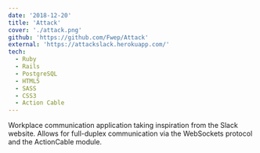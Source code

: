 ```yaml
---
date: '2018-12-20'
title: 'Attack'
cover: './attack.png'
github: 'https://github.com/Fwep/Attack'
external: 'https://attackslack.herokuapp.com/'
tech:
  - Ruby
  - Rails
  - PostgreSQL
  - HTML5
  - SASS
  - CSS3
  - Action Cable
---
```


Workplace communication application taking inspiration from the Slack website. Allows for full-duplex communication via the WebSockets protocol and the ActionCable module.

